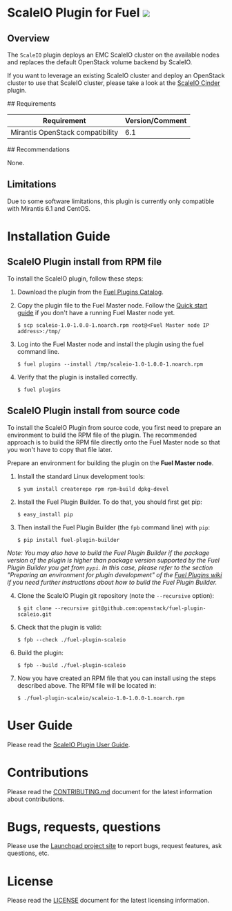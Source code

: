 # ScaleIO Plugin for Fuel <a href="http://buildserver.emccode.com/viewType.html?-buildTypeId=FuelPluginsForScaleIO_FuelPluginScaleio&guest=1"><img src="http://buildserver.emccode.com/app/rest/builds/buildType:(id:FuelPluginsForScaleIO_FuelPluginScaleio)/statusIcon"/></a>

## Overview

The `ScaleIO` plugin deploys an EMC ScaleIO cluster on the available nodes and replaces the default OpenStack volume backend by ScaleIO.

If you want to leverage an existing ScaleIO cluster and deploy an OpenStack cluster to use that ScaleIO cluster, please take a look at the [ScaleIO Cinder](https://github.com/openstack/fuel-plugin-scaleio-cinder) plugin.



## Requirements

| Requirement                      | Version/Comment |
|----------------------------------|-----------------|
| Mirantis OpenStack compatibility | 6.1             |


## Recommendations

None.

## Limitations

Due to some software limitations, this plugin is currently only compatible with Mirantis 6.1 and CentOS.


# Installation Guide

## ScaleIO Plugin install from RPM file

To install the ScaleIO plugin, follow these steps:

1. Download the plugin from the [Fuel Plugins Catalog](https://software.mirantis.com/download-mirantis-openstack-fuel-plug-ins/).

2. Copy the plugin file to the Fuel Master node. Follow the [Quick start guide](https://software.mirantis.com/quick-start/) if you don't have a running Fuel Master node yet.
    ```
    $ scp scaleio-1.0-1.0.0-1.noarch.rpm root@<Fuel Master node IP address>:/tmp/
    ```

3. Log into the Fuel Master node and install the plugin using the fuel command line.
    ```
    $ fuel plugins --install /tmp/scaleio-1.0-1.0.0-1.noarch.rpm
    ```

4. Verify that the plugin is installed correctly.
    ```
    $ fuel plugins
    ```

## ScaleIO Plugin install from source code

To install the ScaleIO Plugin from source code, you first need to prepare an environment to build the RPM file of the plugin. The recommended approach is to build the RPM file directly onto the Fuel Master node so that you won't have to copy that file later.

Prepare an environment for building the plugin on the **Fuel Master node**.

1. Install the standard Linux development tools:
    ```
    $ yum install createrepo rpm rpm-build dpkg-devel
    ```

2. Install the Fuel Plugin Builder. To do that, you should first get pip:
    ```
    $ easy_install pip
    ```

3. Then install the Fuel Plugin Builder (the `fpb` command line) with `pip`:
    ```
    $ pip install fuel-plugin-builder
    ```

*Note: You may also have to build the Fuel Plugin Builder if the package version of the
plugin is higher than package version supported by the Fuel Plugin Builder you get from `pypi`.
In this case, please refer to the section "Preparing an environment for plugin development"
of the [Fuel Plugins wiki](https://wiki.openstack.org/wiki/Fuel/Plugins) if you
need further instructions about how to build the Fuel Plugin Builder.*

4. Clone the ScaleIO Plugin git repository (note the `--recursive` option):
    ```
    $ git clone --recursive git@github.com:openstack/fuel-plugin-scaleio.git
    ```

5. Check that the plugin is valid:
    ```
    $ fpb --check ./fuel-plugin-scaleio
    ```

6. Build the plugin:
    ```
    $ fpb --build ./fuel-plugin-scaleio
    ```

7. Now you have created an RPM file that you can install using the steps described above. The RPM file will be located in:
    ```
    $ ./fuel-plugin-scaleio/scaleio-1.0-1.0.0-1.noarch.rpm
    ```

# User Guide

Please read the [ScaleIO Plugin User Guide](doc/source).

# Contributions

Please read the [CONTRIBUTING.md](CONTRIBUTING.md) document for the latest information about contributions.

# Bugs, requests, questions

Please use the [Launchpad project site](https://launchpad.net/fuel-plugin-scaleio) to report bugs, request features, ask questions, etc.

# License

Please read the [LICENSE](LICENSE) document for the latest licensing information.
